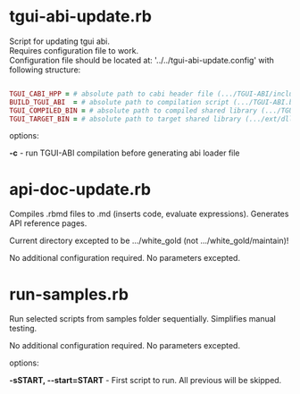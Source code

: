 tgui-abi-update.rb
===

Script for updating tgui abi.<br>
Requires configuration file to work.<br>
Configuration file should be located at: '../../tgui-abi-update.config' with following structure:

```RUBY

TGUI_CABI_HPP = # absolute path to cabi header file (.../TGUI-ABI/include/TGUI/Abi/Cabi.hpp)
BUILD_TGUI_ABI  = # absolute path to compilation script (.../TGUI-ABI.build.bat) or compilation command (make -C .../TGUI-ABI/bin)
TGUI_COMPILED_BIN = # absolute path to compiled shared library (.../TGUI-ABI/bin/lib/Release/tgui.dll) (.../TGUI-ABI/bin/lib/tgui.so-0.0.1)
TGUI_TARGET_BIN = # absolute path to target shared library (.../ext/dll/tgui.dll) (.../ext/so/tgui.so)

```

options:

**-c** - run TGUI-ABI compilation before generating abi loader file

api-doc-update.rb
===

Compiles .rbmd files to .md (inserts code, evaluate expressions). Generates API reference pages.

Current directory excepted to be .../white_gold (not .../white_gold/maintain)!

No additional configuration required. No parameters excepted.

run-samples.rb
===

Run selected scripts from samples folder sequentially. Simplifies manual testing.

No additional configuration required. No parameters excepted.

options:

**-sSTART, --start=START** - First script to run. All previous will be skipped.